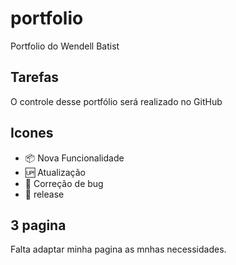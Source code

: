 # portfolio 

Portfolio do Wendell Batist
## Tarefas

O controle desse portfólio será realizado no GitHub
## Icones

- :package: Nova Funcionalidade
- :up: Atualização
- :honeybee: Correção de bug
- :checkered_flag: release

## 3 pagina
Falta adaptar minha pagina as mnhas necessidades.